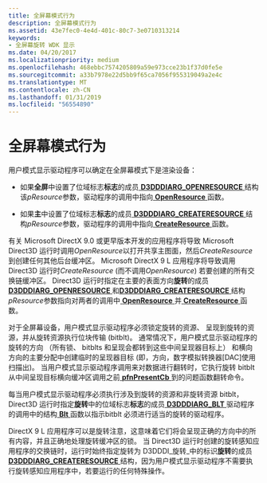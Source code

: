```yaml
---
title: 全屏幕模式行为
description: 全屏幕模式行为
ms.assetid: 43e7fec0-4e4d-401c-80c7-3e0710313214
keywords:
- 全屏幕旋转 WDK 显示
ms.date: 04/20/2017
ms.localizationpriority: medium
ms.openlocfilehash: 468ebbc7574205809a59e973cce23b1f37d0fe5e
ms.sourcegitcommit: a33b7978e22d5bb9f65ca7056f955319049a2e4c
ms.translationtype: MT
ms.contentlocale: zh-CN
ms.lasthandoff: 01/31/2019
ms.locfileid: "56554890"
---
```

# <a name="full-screen-mode-behavior"></a>全屏幕模式行为


用户模式显示驱动程序可以确定在全屏幕模式下是渲染设备：

-   如果**全屏**中设置了位域标志**标志**的成员[ **D3DDDIARG\_OPENRESOURCE** ](https://msdn.microsoft.com/library/windows/hardware/ff543232)结构该*pResource*参数，驱动程序的调用中指向[ **OpenResource** ](https://msdn.microsoft.com/library/windows/hardware/ff568611)函数。

-   如果**主**中设置了位域标志**标志**的成员[ **D3DDDIARG\_CREATERESOURCE** ](https://msdn.microsoft.com/library/windows/hardware/ff542963)结构*pResource*参数，驱动程序的调用中指向[ **CreateResource** ](https://msdn.microsoft.com/library/windows/hardware/ff540688)函数。

有关 Microsoft DirectX 9.0 或更早版本开发的应用程序将导致 Microsoft Direct3D 运行时调用*OpenResource*以打开共享主图面，然后*CreateResource*到创建任何其他后台缓冲区。 Microsoft DirectX 9 L 应用程序将导致调用 Direct3D 运行时*CreateResource* (而不调用*OpenResource*) 若要创建的所有交换链缓冲区。 Direct3D 运行时指定在主要的表面方向**旋转**的成员[ **D3DDDIARG\_OPENRESOURCE** ](https://msdn.microsoft.com/library/windows/hardware/ff543232)和[**D3DDDIARG\_CREATERESOURCE** ](https://msdn.microsoft.com/library/windows/hardware/ff542963)结构*pResource*参数指向对两者的调用中[ **OpenResource** ](https://msdn.microsoft.com/library/windows/hardware/ff568611)并[ **CreateResource** ](https://msdn.microsoft.com/library/windows/hardware/ff540688)函数。

对于全屏幕设备，用户模式显示驱动程序必须锁定旋转的资源、 呈现到旋转的资源，并从旋转资源执行位块传输 (bitblt)。 通常情况下，用户模式显示驱动程序的旋转的方向 （所有锁、 bitblts 和呈现会都转到这些中间呈现器目标上） 和横向方向的主要分配中创建临时的呈现器目标 (即，方向，数字模拟转换器\[DAC\]使用扫描出)。 当用户模式显示驱动程序调用来对数据进行翻转时，它执行旋转 bitblt 从中间呈现目标横向缓冲区调用之前[ **pfnPresentCb** ](https://msdn.microsoft.com/library/windows/hardware/ff568916)到的问题函数翻转命令。

每当用户模式显示驱动程序必须执行涉及到旋转的资源和非旋转资源 bitblt，Direct3D 运行时指定**旋转**中的位域标志**标志**的成员[ **D3DDDIARG\_BLT** ](https://msdn.microsoft.com/library/windows/hardware/ff542884)驱动程序的调用中的结构[ **Blt** ](https://msdn.microsoft.com/library/windows/hardware/ff538251)函数以指示bitblt 必须进行适当的旋转的驱动程序。

DirectX 9 L 应用程序可以是旋转注意，这意味着它们将会呈现正确的方向中的所有内容，并且正确地处理旋转缓冲区的锁。 当 Direct3D 运行时创建的旋转感知应用程序的交换链时，运行时始终指定旋转为 D3DDDI\_旋转\_中的标识**旋转**的成员[**D3DDDIARG\_CREATERESOURCE** ](https://msdn.microsoft.com/library/windows/hardware/ff542963)结构，因为用户模式显示驱动程序不需要执行旋转感知应用程序中，若要运行的任何特殊操作。

 

 





